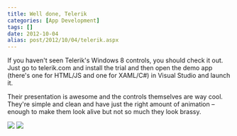 ```yaml
---
title: Well done, Telerik
categories: [App Development]
tags: []
date: 2012-10-04
alias: post/2012/10/04/telerik.aspx
---
```


If you haven't seen Telerik's Windows 8 controls, you should check it out. Just go to telerik.com and install the trial and then open the demo app (there's one for HTML/JS and one for XAML/C#) in Visual Studio and launch it.

Their presentation is awesome and the controls themselves are way cool. They're simple and clean and have just the right amount of animation &ndash; enough to make them look alive but not so much they look brassy.

![](/files/telerik_01.png)
![](/files/telerik_02.png)